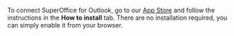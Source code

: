 <!-- markdownlint-disable-file MD041 -->
To connect SuperOffice for Outlook, go to our [App Store][1] and follow the instructions in the **How to install** tab. There are no installation required, you can simply enable it from your browser.

<!-- Referenced links -->
[1]: https://online.superoffice.com/appstore/superoffice-as/superoffice-for-outlook
